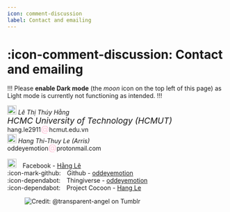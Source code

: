 ```yaml
---
icon: comment-discussion
label: Contact and emailing
---
```

# :icon-comment-discussion: Contact and emailing

!!!
Please **<span class="nes-text is-error">enable Dark mode</span>** (the *moon* icon on the top left of this page) as Light mode is currently not functioning as intended.
!!!

<section class="message-list">
      <section class="message -left">
		<i style="margin-bottom:-60px;" class="nes-octocat animate"></i>
        <div class="nes-balloon from-left is-dark"><p style="padding:0px; margin:0px; font-style: italic;"><img width="21" src="https://flagdownload.com/wp-content/uploads/Flag_of_Vietnam-4096x2731.png"> Lê Thị Thúy Hằng</p>
		<p style="padding:0px; margin:0px; font-style: italic; font-size: 19px;">HCMC University of Technology (HCMUT)</p>
		<p style="padding:0px; margin:0px;">hang.le2911<span style="display:inline-block; color: #FFC6DA; font-size: 1.4em; margin-top: -10px;">@</span>hcmut.edu.vn</p>
		</div>
      </section>
      <section class="message -left">
		<i style="margin-bottom:-60px;" class="nes-octocat animate"></i>
        <div class="nes-balloon from-left is-dark"><p style="padding:0px; margin:0px; font-style: italic;"><img width="21" src="https://media.istockphoto.com/id/500425531/vector/flag-of-united-kingdom.jpg?s=612x612&w=0&k=20&c=s1FXadZm6OdXeUHFdnLjBq89zZTNml66DY8xyAU9ygk="> Hang Thi-Thuy Le (Arris)</p>
		<p style="padding:0px; margin:0px;">oddeyemotion<span style="display:inline-block; color: #FFC6DA; font-size: 1.4em; margin-top: -10px;">@</span>protonmail.com</p>
		</div>
      </section>
</section>
<p></p>


<a title="Facebook" href="https://commons.wikimedia.org/wiki/File:2021_Facebook_icon.svg"><img width="21" alt="2021 Facebook icon" src="https://upload.wikimedia.org/wikipedia/commons/thumb/b/b8/2021_Facebook_icon.svg/128px-2021_Facebook_icon.svg.png"></a> ⠀Facebook - [Hằng Lê](https://www.facebook.com/oddeyemotion/)\
:icon-mark-github: ⠀Github - [oddeyemotion](https://github.com/oddeyemotion)\
:icon-dependabot: ⠀Thingiverse - [oddeyemotion](https://www.thingiverse.com/oddeyemotion)\
:icon-dependabot: ⠀Project Cocoon - [Hang Le](https://projectcocoon.org/users/561/hang-le/profile)

<figure>
    <img src="https://64.media.tumblr.com/d103eb823dce2842c673f409f036857b/tumblr_mzx9wrdwFa1snc5kxo1_1280.gifv" alt="Credit: @transparent-angel on Tumblr">
</figure>